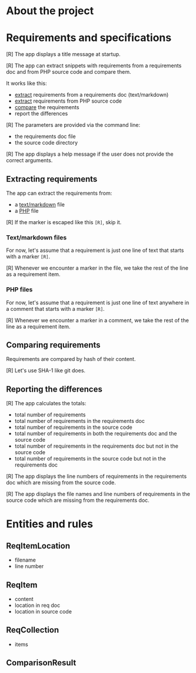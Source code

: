 # About the project


# Requirements and specifications

[R] The app displays a title message at startup.

[R] The app can extract snippets with requirements from a requirements doc and from PHP source code and compare them.

It works like this:
 - [extract](#extracting-requirements) requirements from a requirements doc (text/markdown)
 - [extract](#extracting-requirements) requirements from PHP source code
 - [compare](#comparing-requirements) the requirements
 - report the differences

[R] The parameters are provided via the command line:
 - the requirements doc file
 - the source code directory

[R] The app displays a help message if the user does not provide the correct arguments.

## Extracting requirements

The app can extract the requirements from:
 - a [text/markdown](#textmarkdown-files) file
 - a [PHP](#php-files) file

[R] If the marker is escaped like this `[R]`, skip it.

### Text/markdown files

For now, let's assume that a requirement is just one line of text that starts with a marker `[R]`.

[R] Whenever we encounter a marker in the file, we take the rest of the line as a requirement item.

### PHP files

For now, let's assume that a requirement is just one line of text anywhere in a comment that starts with a marker `[R]`.

[R] Whenever we encounter a marker in a comment, we take the rest of the line as a requirement item.

## Comparing requirements

Requirements are compared by hash of their content. 

[R] Let's use SHA-1 like git does.

## Reporting the differences

[R] The app calculates the totals:
- total number of requirements
- total number of requirements in the requirements doc
- total number of requirements in the source code
- total number of requirements in both the requirements doc and the source code
- total number of requirements in the requirements doc but not in the source code
- total number of requirements in the source code but not in the requirements doc

[R] The app displays the line numbers of requirements in the requirements doc which are missing from the source code.

[R] The app displays the file names and line numbers of requirements in the source code which are missing from the requirements doc.

# Entities and rules

## ReqItemLocation

- filename
- line number

## ReqItem

- content
- location in req doc
- location in source code

## ReqCollection

- items

## ComparisonResult
